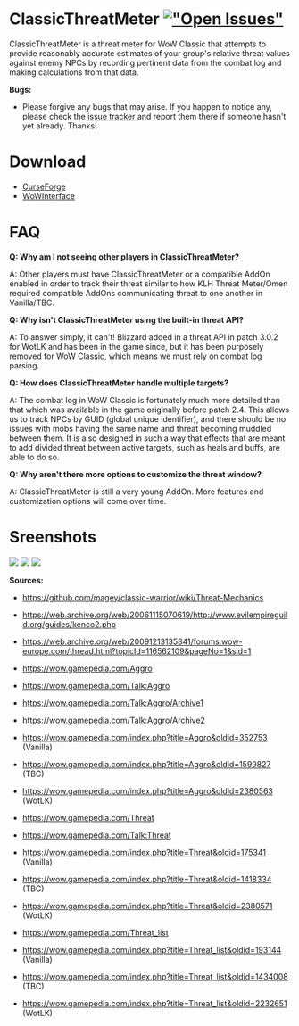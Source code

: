 # ClassicThreatMeter [!["Open Issues"](https://img.shields.io/github/issues-raw/EsreverWoW/ClassicThreatMeter.svg)](https://github.com/EsreverWoW/ClassicThreatMeter/issues) 
ClassicThreatMeter is a threat meter for WoW Classic that attempts to provide reasonably accurate estimates of your group's relative threat values against enemy NPCs by recording pertinent data from the combat log and making calculations from that data.

**Bugs:**
 - Please forgive any bugs that may arise. If you happen to notice any, please check the [issue tracker](https://github.com/EsreverWoW/ClassicThreatMeter/issues) and report them there if someone hasn't yet already. Thanks!

# Download
 - [CurseForge](https://www.curseforge.com/wow/addons/classicthreatmeter)
 - [WoWInterface](https://www.wowinterface.com/downloads/info25165-ClassicThreatMeter.html)

# FAQ
**Q: Why am I not seeing other players in ClassicThreatMeter?**
 
A: Other players must have ClassicThreatMeter or a compatible AddOn enabled in order to track their threat similar to how KLH Threat Meter/Omen required compatible AddOns communicating threat to one another in Vanilla/TBC.

**Q: Why isn't ClassicThreatMeter using the built-in threat API?**

A: To answer simply, it can't! Blizzard added in a threat API in patch 3.0.2 for WotLK and has been in the game since, but it has been purposely removed for WoW Classic, which means we must rely on combat log parsing.

**Q: How does ClassicThreatMeter handle multiple targets?**

A: The combat log in WoW Classic is fortunately much more detailed than that which was available in the game originally before patch 2.4. This allows us to track NPCs by GUID (global unique identifier), and there should be no issues with mobs having the same name and threat becoming muddled between them. It is also designed in such a way that effects that are meant to add divided threat between active targets, such as heals and buffs, are able to do so.

**Q: Why aren't there more options to customize the threat window?**

A: ClassicThreatMeter is still a very young AddOn. More features and customization options will come over time.

# Sreenshots
<img src="https://i.imgur.com/7ipFacm.png">
<img src="https://i.imgur.com/FUg8kLg.png">
<img src="https://i.imgur.com/bDxNw6X.png">

**Sources:**
 - https://github.com/magey/classic-warrior/wiki/Threat-Mechanics

 - https://web.archive.org/web/20061115070619/http://www.evilempireguild.org/guides/kenco2.php
 - https://web.archive.org/web/20091213135841/forums.wow-europe.com/thread.html?topicId=116562109&pageNo=1&sid=1

 - https://wow.gamepedia.com/Aggro
 - https://wow.gamepedia.com/Talk:Aggro
 - https://wow.gamepedia.com/Talk:Aggro/Archive1
 - https://wow.gamepedia.com/Talk:Aggro/Archive2
 - https://wow.gamepedia.com/index.php?title=Aggro&oldid=352753 (Vanilla)
 - https://wow.gamepedia.com/index.php?title=Aggro&oldid=1599827 (TBC)
 - https://wow.gamepedia.com/index.php?title=Aggro&oldid=2380563 (WotLK)

 - https://wow.gamepedia.com/Threat
 - https://wow.gamepedia.com/Talk:Threat
 - https://wow.gamepedia.com/index.php?title=Threat&oldid=175341 (Vanilla)
 - https://wow.gamepedia.com/index.php?title=Threat&oldid=1418334 (TBC)
 - https://wow.gamepedia.com/index.php?title=Threat&oldid=2380571 (WotLK)

 - https://wow.gamepedia.com/Threat_list
 - https://wow.gamepedia.com/index.php?title=Threat_list&oldid=193144 (Vanilla)
 - https://wow.gamepedia.com/index.php?title=Threat_list&oldid=1434008 (TBC)
 - https://wow.gamepedia.com/index.php?title=Threat_list&oldid=2232651 (WotLK)
